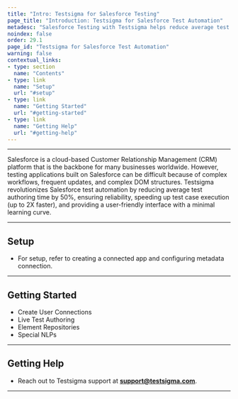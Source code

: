 ```yaml
---
title: "Intro: Testsigma for Salesforce Testing"
page_title: "Introduction: Testsigma for Salesforce Test Automation"
metadesc: "Salesforce Testing with Testsigma helps reduce average test authoring time by 50%, and test case execution will be 2X faster with a user-friendly interface"
noindex: false
order: 29.1
page_id: "Testsigma for Salesforce Test Automation"
warning: false
contextual_links:
- type: section
  name: "Contents"
- type: link
  name: "Setup"
  url: "#setup"
- type: link
  name: "Getting Started"
  url: "#getting-started"
- type: link
  name: "Getting Help"
  url: "#getting-help"
---
```


---

Salesforce is a cloud-based Customer Relationship Management (CRM) platform that is the backbone for many businesses worldwide. However, testing applications built on Salesforce can be difficult because of complex workflows, frequent updates, and complex DOM structures. Testsigma revolutionizes Salesforce test automation by reducing average test authoring time by 50%, ensuring reliability, speeding up test case execution (up to 2X faster), and providing a user-friendly interface with a minimal learning curve. 

---

## **Setup**

- For setup, refer to creating a connected app and configuring metadata connection.

---

## **Getting Started**

- Create User Connections
- Live Test Authoring
- Element Repositories
- Special NLPs

---


## **Getting Help**

- Reach out to Testsigma support at **support@testsigma.com**.

---